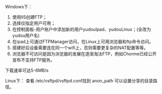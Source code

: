 Windows下：
1. 使用IIS创建FTP；
2. 选择仅指定用户可用；
3. 在控制面板-用户账户中添加新的用户yudouIpad、yudouLinux；(全改为yudou用户名)
4. 在ipad上可通过FTPManager访问，在Linux上可用浏览器和ftp命令访问。
5. 搭建好后设备需要连在同一个wifi上，否则需要更复杂的NAT配置等等。
6. 浏览器不可访问是因为浏览器的发展在逐渐淘汰FTP，例如Chorme已经公开宣布不支持FTP服务。

下载速率可达5-6MB/s


Linux下：
查看 /etc/vsftpd/vsftpd.conf找到 anon_path 可以设置分享的目录路径。
